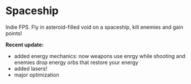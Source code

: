 # Spaceship
Indie FPS. Fly in asteroid-filled void on a spaceship, kill enemies and gain points!



**Recent update:**
- added energy mechanics: now weapons use enrgy while shooting and enemies drop energy orbs that restore your energy
- added lasers!
- major optimization
